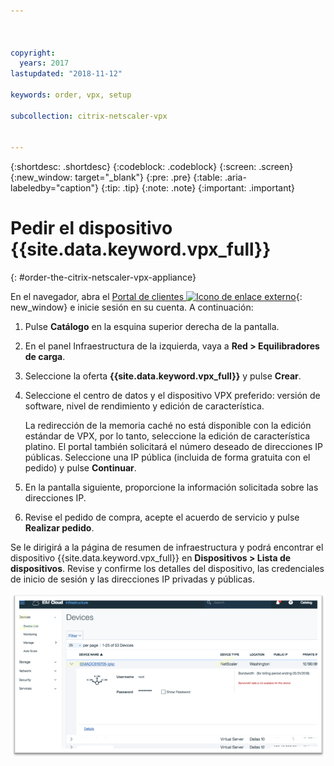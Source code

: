 ```yaml
---



copyright:
  years: 2017
lastupdated: "2018-11-12"

keywords: order, vpx, setup

subcollection: citrix-netscaler-vpx


---
```


{:shortdesc: .shortdesc}
{:codeblock: .codeblock}
{:screen: .screen}
{:new_window: target="_blank"}
{:pre: .pre}
{:table: .aria-labeledby="caption"}
{:tip: .tip}
{:note: .note}
{:important: .important}

# Pedir el dispositivo {{site.data.keyword.vpx_full}}
{: #order-the-citrix-netscaler-vpx-appliance}

En el navegador, abra el [Portal de clientes ![Icono de enlace externo](../../icons/launch-glyph.svg "Icono de enlace externo")](https://control.softlayer.com/){: new_window} e inicie sesión en su cuenta. A continuación:

1. Pulse **Catálogo** en la esquina superior derecha de la pantalla.
2. En el panel Infraestructura de la izquierda, vaya a **Red > Equilibradores de carga**.
3. Seleccione la oferta **{{site.data.keyword.vpx_full}}** y pulse **Crear**.
4. Seleccione el centro de datos y el dispositivo VPX preferido: versión de software, nivel de rendimiento y edición de característica.

	La redirección de la memoria caché no está disponible con la edición estándar de VPX, por lo tanto, seleccione la edición de característica platino. El portal también solicitará el número deseado de direcciones IP públicas. Seleccione una IP pública (incluida de forma gratuita con el pedido) y pulse **Continuar**.

5. En la pantalla siguiente, proporcione la información solicitada sobre las direcciones IP.
6. Revise el pedido de compra, acepte el acuerdo de servicio y pulse **Realizar pedido**.

Se le dirigirá a la página de resumen de infraestructura y podrá encontrar el dispositivo {{site.data.keyword.vpx_full}} en **Dispositivos > Lista de dispositivos**. Revise y confirme los detalles del dispositivo, las credenciales de inicio de sesión y las direcciones IP privadas y públicas.

  <img src="images/fp3.png" alt="dibujo" style="width: 600px;"/>
